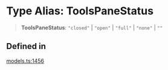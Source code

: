 # Type Alias: ToolsPaneStatus

> **ToolsPaneStatus**: `"closed"` \| `"open"` \| `"full"` \| `"none"` \| `""`

## Defined in

[models.ts:1456](https://github.com/live-codes/livecodes/blob/ca3a38602cd90e12413c6333c1e0e06995427bd0/src/sdk/models.ts#L1456)